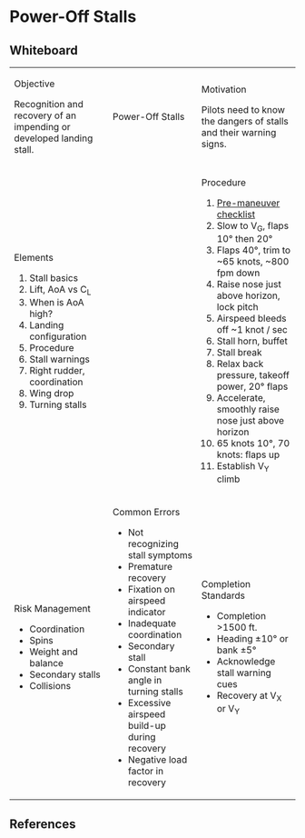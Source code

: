 # Power-Off Stalls

## Whiteboard

<table className="maneuver-wb">

<tr>

<td className="wb-col-1">

<label>Objective</label>

Recognition and recovery of an impending or developed landing stall.

</td>

<td className="wb-col-2 maneuver-title">

<label className="maneuver-label">Power-Off Stalls</label>

</td>

<td className="wb-col-3">

<label>Motivation</label>

Pilots need to know the dangers of stalls and their warning signs.

</td>

</tr>

<tr>

<td className="wb-col-1">

<label>Elements</label>

1. Stall basics
2. Lift, AoA vs C<sub>L</sub>
3. When is AoA high?
4. Landing configuration
5. Procedure
6. Stall warnings
7. Right rudder, coordination
8. Wing drop
9. Turning stalls

</td>

<td className="wb-col-2">

</td>

<td className="wb-col-3">

<label>Procedure</label>

1. [Pre-maneuver checklist](/docs/lesson-plans/maneuvers/pre-maneuver-checklist)
2. Slow to V<sub>G</sub>, flaps 10&deg; then 20&deg;
3. Flaps 40&deg;, trim to ~65 knots, ~800 fpm down
4. Raise nose just above horizon, lock pitch
5. Airspeed bleeds off ~1 knot / sec
6. Stall horn, buffet
7. Stall break
8. Relax back pressure, takeoff power, 20&deg; flaps
9. Accelerate, smoothly raise nose just above horizon
10. 65 knots 10&deg;, 70 knots: flaps up
11. Establish V<sub>Y</sub> climb

</td>

</tr>

<tr>

<td className="wb-col-1">

<label>Risk Management</label>

- Coordination
- Spins
- Weight and balance
- Secondary stalls
- Collisions

</td>

<td className="wb-col-2">

<label>Common Errors</label>

- Not recognizing stall symptoms
- Premature recovery
- Fixation on airspeed indicator
- Inadequate coordination
- Secondary stall
- Constant bank angle in turning stalls
- Excessive airspeed build-up during recovery
- Negative load factor in recovery

</td>

<td className="wb-col-3">

<label>Completion Standards</label>

- Completion >1500 ft.
- Heading &pm;10&deg; or bank &pm;5&deg;
- Acknowledge stall warning cues
- Recovery at V<sub>X</sub> or V<sub>Y</sub>

</td>

</tr>

</table>

## References
